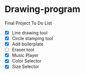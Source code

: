 # Drawing-program
Final Project
To Do List
- [x] Line drawing tool
- [X] Circle stamping tool
- [x] Add boilerplate
- [ ] Eraser tool
- [X] Music Player
- [X] Color Selector
- [X] Size Selector
